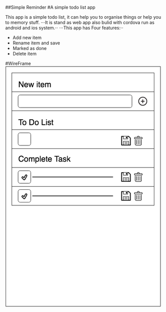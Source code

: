 ##Simple Reminder
#A simple todo list app

This app is a simple todo list, it can help you to organise things or help you to memory stuff.
⋅⋅⋅It is stand as web app also bulid with cordova run as android and ios system.⋅⋅
⋅⋅⋅This app has Four features:⋅⋅
* Add new item
* Rename item and save
* Marked as done
* Delete item

#WireFrame
![alt text](https://github.com/anyee/todolist/blob/master/wireframe.png "Logo Title Text 2")


